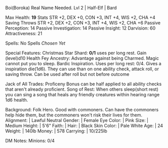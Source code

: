Boi(Boroka) Real Name Needed.
Lvl 2 | Half-Elf | Bard

Max Health: **19**
Stats         STR +2, DEX +0, CON +3, INT +4, WIS +2, CHA +4
Saving Throws STR +2, DEX +2, CON +3, INT +4, WIS +2, CHA +6
Passive Perception:     14
Passive Investigation:  14
Passive Insight:        12
Darvision:              60
Attractiveness:         21

Spells:
No Spells *Chosen Yet*

Special Features:
Christmas Star Shard: **0/1** uses per long rest. Gain (level)d10 Health
Fey Ancestry: Advantage against being Charmed. Magic cannot put you to sleep.
Bardic Inspiration. Uses per long rest: 0/4. Gives a inspiration die(1d6). 
They can use than on one ability check, attack roll, or saving throw. 
Can be used after roll but not before outcome

Jack of All Trades: Proficeny Bonus can be half applied to all ability checks that aren't already proficient.
Song of Rest: When others sleep(short rest) you can sing a song that heals any friendly creatures within hearing range 1d6 health.

Background: Folk Hero. Good with commoners. Can have the commoners help hide them, but the commoners won't risk their lives for them.
Alignment:   | Lawful Neutral
Gender:      | Female
Eye Color:   | Pink
Size:        | Medium
Height:      | 5'6"
Faith:       | 
Hair:        | Black
Skin Color:  | Pale White
Age:         | 24
Weight:      | 140lb
Money:       | 578
Carrying:    | 10/225lb

DM Notes:
Minions: 0/4